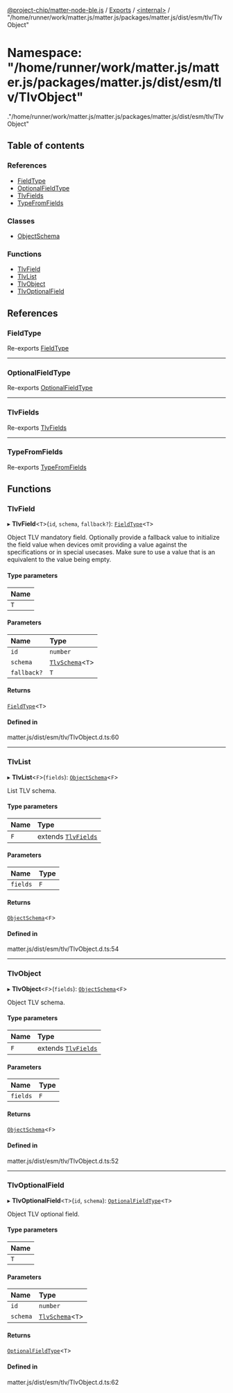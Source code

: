 [@project-chip/matter-node-ble.js](../README.md) / [Exports](../modules.md) / [<internal\>](internal_.md) / "/home/runner/work/matter.js/matter.js/packages/matter.js/dist/esm/tlv/TlvObject"

# Namespace: "/home/runner/work/matter.js/matter.js/packages/matter.js/dist/esm/tlv/TlvObject"

[<internal>](internal_.md)."/home/runner/work/matter.js/matter.js/packages/matter.js/dist/esm/tlv/TlvObject"

## Table of contents

### References

- [FieldType](internal_.__home_runner_work_matter_js_matter_js_packages_matter_js_dist_esm_tlv_TlvObject_.md#fieldtype)
- [OptionalFieldType](internal_.__home_runner_work_matter_js_matter_js_packages_matter_js_dist_esm_tlv_TlvObject_.md#optionalfieldtype)
- [TlvFields](internal_.__home_runner_work_matter_js_matter_js_packages_matter_js_dist_esm_tlv_TlvObject_.md#tlvfields)
- [TypeFromFields](internal_.__home_runner_work_matter_js_matter_js_packages_matter_js_dist_esm_tlv_TlvObject_.md#typefromfields)

### Classes

- [ObjectSchema](../classes/internal_.__home_runner_work_matter_js_matter_js_packages_matter_js_dist_esm_tlv_TlvObject_.ObjectSchema.md)

### Functions

- [TlvField](internal_.__home_runner_work_matter_js_matter_js_packages_matter_js_dist_esm_tlv_TlvObject_.md#tlvfield)
- [TlvList](internal_.__home_runner_work_matter_js_matter_js_packages_matter_js_dist_esm_tlv_TlvObject_.md#tlvlist)
- [TlvObject](internal_.__home_runner_work_matter_js_matter_js_packages_matter_js_dist_esm_tlv_TlvObject_.md#tlvobject)
- [TlvOptionalField](internal_.__home_runner_work_matter_js_matter_js_packages_matter_js_dist_esm_tlv_TlvObject_.md#tlvoptionalfield)

## References

### FieldType

Re-exports [FieldType](../interfaces/internal_.FieldType.md)

___

### OptionalFieldType

Re-exports [OptionalFieldType](../interfaces/internal_.OptionalFieldType.md)

___

### TlvFields

Re-exports [TlvFields](internal_.md#tlvfields)

___

### TypeFromFields

Re-exports [TypeFromFields](internal_.md#typefromfields)

## Functions

### TlvField

▸ **TlvField**<`T`\>(`id`, `schema`, `fallback?`): [`FieldType`](../interfaces/internal_.FieldType.md)<`T`\>

Object TLV mandatory field. Optionally provide a fallback value to initialize the field value when devices omit
providing a value against the specifications or in special usecases. Make sure to use a value that is an equivalent
to the value being empty.

#### Type parameters

| Name |
| :------ |
| `T` |

#### Parameters

| Name | Type |
| :------ | :------ |
| `id` | `number` |
| `schema` | [`TlvSchema`](../classes/internal_.TlvSchema.md)<`T`\> |
| `fallback?` | `T` |

#### Returns

[`FieldType`](../interfaces/internal_.FieldType.md)<`T`\>

#### Defined in

matter.js/dist/esm/tlv/TlvObject.d.ts:60

___

### TlvList

▸ **TlvList**<`F`\>(`fields`): [`ObjectSchema`](../classes/internal_.__home_runner_work_matter_js_matter_js_packages_matter_js_dist_esm_tlv_TlvObject_.ObjectSchema.md)<`F`\>

List TLV schema.

#### Type parameters

| Name | Type |
| :------ | :------ |
| `F` | extends [`TlvFields`](internal_.md#tlvfields) |

#### Parameters

| Name | Type |
| :------ | :------ |
| `fields` | `F` |

#### Returns

[`ObjectSchema`](../classes/internal_.__home_runner_work_matter_js_matter_js_packages_matter_js_dist_esm_tlv_TlvObject_.ObjectSchema.md)<`F`\>

#### Defined in

matter.js/dist/esm/tlv/TlvObject.d.ts:54

___

### TlvObject

▸ **TlvObject**<`F`\>(`fields`): [`ObjectSchema`](../classes/internal_.__home_runner_work_matter_js_matter_js_packages_matter_js_dist_esm_tlv_TlvObject_.ObjectSchema.md)<`F`\>

Object TLV schema.

#### Type parameters

| Name | Type |
| :------ | :------ |
| `F` | extends [`TlvFields`](internal_.md#tlvfields) |

#### Parameters

| Name | Type |
| :------ | :------ |
| `fields` | `F` |

#### Returns

[`ObjectSchema`](../classes/internal_.__home_runner_work_matter_js_matter_js_packages_matter_js_dist_esm_tlv_TlvObject_.ObjectSchema.md)<`F`\>

#### Defined in

matter.js/dist/esm/tlv/TlvObject.d.ts:52

___

### TlvOptionalField

▸ **TlvOptionalField**<`T`\>(`id`, `schema`): [`OptionalFieldType`](../interfaces/internal_.OptionalFieldType.md)<`T`\>

Object TLV optional field.

#### Type parameters

| Name |
| :------ |
| `T` |

#### Parameters

| Name | Type |
| :------ | :------ |
| `id` | `number` |
| `schema` | [`TlvSchema`](../classes/internal_.TlvSchema.md)<`T`\> |

#### Returns

[`OptionalFieldType`](../interfaces/internal_.OptionalFieldType.md)<`T`\>

#### Defined in

matter.js/dist/esm/tlv/TlvObject.d.ts:62
